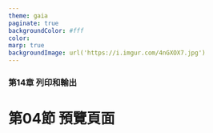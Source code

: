 ```yaml
---
theme: gaia
paginate: true
backgroundColor: #fff
color: 
marp: true
backgroundImage: url('https://i.imgur.com/4nGXOX7.jpg')
---
```

<style>
section h1 {
  color: #48011f
}
</style>

<!-- _class: lead -->

### 第14章 列印和輸出
# 第04節 預覽頁面
